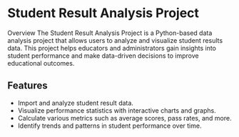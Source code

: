 # Student Result Analysis Project

Overview
The Student Result Analysis Project is a Python-based data analysis project that allows users to analyze and visualize student results data. This project helps educators and administrators gain insights into student performance and make data-driven decisions to improve educational outcomes.

## Features
* Import and analyze student result data.
* Visualize performance statistics with interactive charts and graphs.
* Calculate various metrics such as average scores, pass rates, and more.
* Identify trends and patterns in student performance over time.
